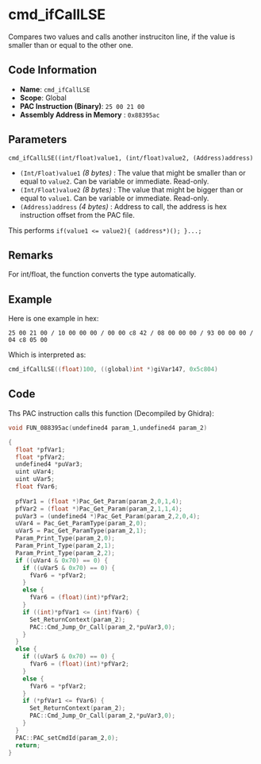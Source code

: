 # cmd_ifCallLSE

Compares two values and calls another instruciton line, if the value is smaller than or equal to the other one.

## Code Information

- **Name**: `cmd_ifCallLSE`
- **Scope**: Global
- **PAC Instruction (Binary)**: `25 00 21 00`
- **Assembly Address in Memory** : `0x88395ac`

## Parameters

`cmd_ifCallLSE((int/float)value1, (int/float)value2, (Address)address)`

- `(Int/Float)value1` *(8 bytes)* : The value that might be smaller than or equal to `value2`. Can be variable or immediate. Read-only.
- `(Int/Float)value2` *(8 bytes)* : The value that might be bigger than or equal to `value1`. Can be variable or immediate. Read-only.
- `(Address)address` *(4 bytes)* : Address to call, the address is hex instruction offset from the PAC file.

This performs `if(value1 <= value2){ (address*)(); }...;`

## Remarks

For int/float, the function converts the type automatically.

## Example

Here is one example in hex:

```25 00 21 00 / 10 00 00 00 / 00 00 c8 42 / 08 00 00 00 / 93 00 00 00 / 04 c8 05 00```

Which is interpreted as:

```c
cmd_ifCallLSE((float)100, ((global)int *)giVar147, 0x5c804)
```

## Code

Ths PAC instruction calls this function (Decompiled by Ghidra):

```c
void FUN_088395ac(undefined4 param_1,undefined4 param_2)

{
  float *pfVar1;
  float *pfVar2;
  undefined4 *puVar3;
  uint uVar4;
  uint uVar5;
  float fVar6;
  
  pfVar1 = (float *)Pac_Get_Param(param_2,0,1,4);
  pfVar2 = (float *)Pac_Get_Param(param_2,1,1,4);
  puVar3 = (undefined4 *)Pac_Get_Param(param_2,2,0,4);
  uVar4 = Pac_Get_ParamType(param_2,0);
  uVar5 = Pac_Get_ParamType(param_2,1);
  Param_Print_Type(param_2,0);
  Param_Print_Type(param_2,1);
  Param_Print_Type(param_2,2);
  if ((uVar4 & 0x70) == 0) {
    if ((uVar5 & 0x70) == 0) {
      fVar6 = *pfVar2;
    }
    else {
      fVar6 = (float)(int)*pfVar2;
    }
    if ((int)*pfVar1 <= (int)fVar6) {
      Set_ReturnContext(param_2);
      PAC::Cmd_Jump_Or_Call(param_2,*puVar3,0);
    }
  }
  else {
    if ((uVar5 & 0x70) == 0) {
      fVar6 = (float)(int)*pfVar2;
    }
    else {
      fVar6 = *pfVar2;
    }
    if (*pfVar1 <= fVar6) {
      Set_ReturnContext(param_2);
      PAC::Cmd_Jump_Or_Call(param_2,*puVar3,0);
    }
  }
  PAC::PAC_setCmdId(param_2,0);
  return;
}
```

